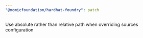 ```yaml
---
"@nomicfoundation/hardhat-foundry": patch
---
```


Use absolute rather than relative path when overriding sources configuration
